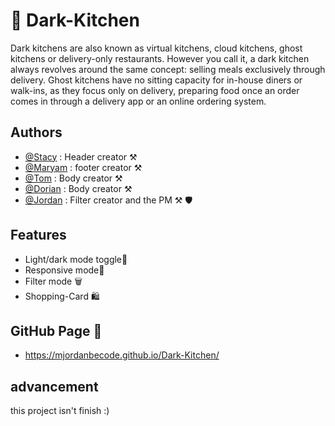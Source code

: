 # 🍗 Dark-Kitchen 


Dark kitchens are also known as virtual kitchens, cloud kitchens, ghost kitchens or delivery-only restaurants. However you call it, a dark kitchen always revolves around the same concept: selling meals exclusively through delivery. Ghost kitchens have no sitting capacity for in-house diners or walk-ins, as they focus only on delivery, preparing food once an order comes in through a delivery app or an online ordering system.
## Authors

- [@Stacy](https://github.com/Druart-Stacy) : Header creator ⚒️
- [@Maryam](https://github.com/MaryamAkraiche) : footer creator ⚒️
- [@Tom](https://github.com/Xeless) : Body creator ⚒️
- [@Dorian](https://github.com/doblaria12) : Body creator ⚒️
- [@Jordan](https://github.com/MJordanBecode) : Filter creator and the PM ⚒️ 🛡️


## Features

- Light/dark mode toggle🔦
- Responsive mode📱
- Filter mode 🗑️
- Shopping-Card 🛍️


## GitHub Page 📄

-  https://mjordanbecode.github.io/Dark-Kitchen/ 

## advancement 

this project isn't finish :)
